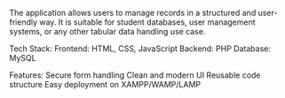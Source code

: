 The application allows users to manage records in a structured and user-friendly way. It is suitable for student databases, user management systems, or any other tabular data handling use case.

Tech Stack:
Frontend: HTML, CSS, JavaScript
Backend: PHP
Database: MySQL

Features:
Secure form handling
Clean and modern UI
Reusable code structure
Easy deployment on XAMPP/WAMP/LAMP
